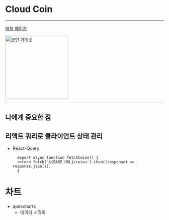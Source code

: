 # Cloud Coin

---

[배포 페이지](http://chuhongkyu.github.io/Coin-tickers)

<img style="width: 200px; height: auto" src="https://coinpaprika.com/static/files/df51e301.png#greywizard/rock-coin-web/assets/img/cp_logo-transparent.png" alt="코인 거래소"/>

---

## 나에게 중요한 점

## 리액트 쿼리로 클라이언트 상태 관리

- React-Query

  ```
    export async function fetchCoins() {
    return fetch(`${BASE_URL}/coins`).then((response) => response.json());
    }
  ```

# 차트

- apexcharts
  - 데이터 시각화
